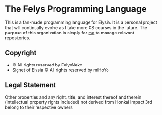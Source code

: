 # The Felys Programming Language

This is a fan-made programming language for Elysia. It is a personal project that will continually evolve as I take more CS courses in the future. The purpose of this organization is simply for [me](https://github.com/FelysNeko) to manage relevant repositories.

## Copyright

- © All rights reserved by FelysNeko
- Signet of Elysia © All rights reserved by miHoYo

## Legal Statement

Other properties and any right, title, and interest thereof and therein (intellectual property rights included) not derived from Honkai Impact 3rd belong to their respective owners.
